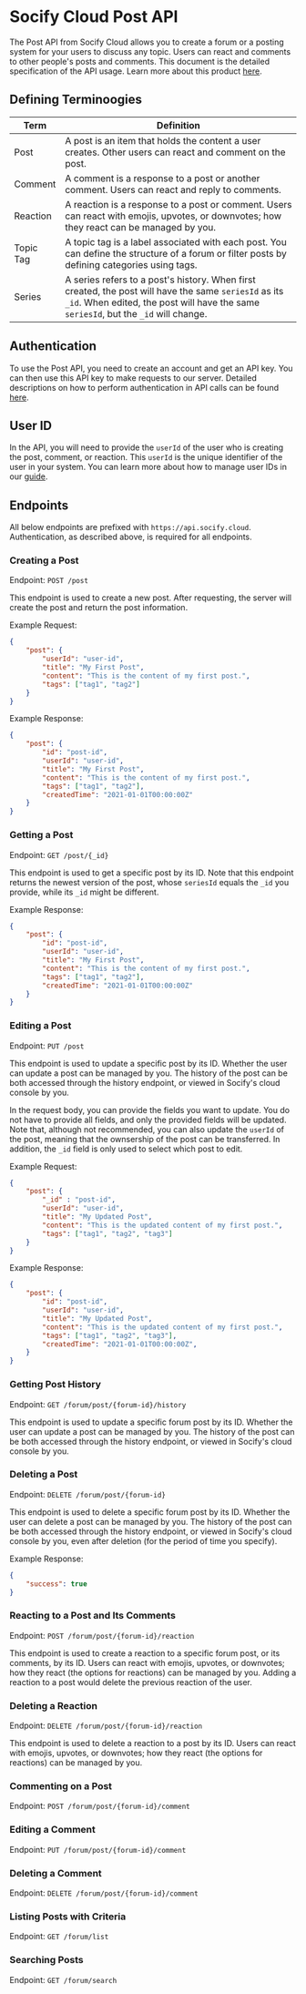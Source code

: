 # Socify Cloud Post API

The Post API from Socify Cloud allows you to create a forum or a posting system for your users to discuss any topic. Users can react and comments to other people's posts and comments. This document is the detailed specification of the API usage. Learn more about this product [here](https://socify.cloud/products/post).

## Defining Terminoogies

| Term | Definition |
| ---- | ---------- |
| Post | A post is an item that holds the content a user creates. Other users can react and comment on the post. |
| Comment | A comment is a response to a post or another comment. Users can react and reply to comments. |
| Reaction | A reaction is a response to a post or comment. Users can react with emojis, upvotes, or downvotes; how they react can be managed by you. |
| Topic Tag | A topic tag is a label associated with each post. You can define the structure of a forum or filter posts by defining categories using tags. |
| Series | A series refers to a post's history. When first created, the post will have the same `seriesId` as its `_id`. When edited, the post will have the same `seriesId`, but the `_id` will change. |

## Authentication

To use the Post API, you need to create an account and get an API key. You can then use this API key to make requests to our server. Detailed descriptions on how to perform authentication in API calls can be found [here](../spec/authentication.md).

## User ID

In the API, you will need to provide the `userId` of the user who is creating the post, comment, or reaction. This `userId` is the unique identifier of the user in your system. You can learn more about how to manage user IDs in our [guide](../spec/user-id.md).

## Endpoints

All below endpoints are prefixed with `https://api.socify.cloud`. Authentication, as described above, is required for all endpoints.

### Creating a Post 

Endpoint: `POST /post`

This endpoint is used to create a new post. After requesting, the server will create the post and return the post information.

Example Request:

```json
{
    "post": {
        "userId": "user-id",
        "title": "My First Post",
        "content": "This is the content of my first post.",
        "tags": ["tag1", "tag2"]
    }
}
```

Example Response:

```json
{
    "post": {
        "id": "post-id",
        "userId": "user-id",
        "title": "My First Post",
        "content": "This is the content of my first post.",
        "tags": ["tag1", "tag2"],
        "createdTime": "2021-01-01T00:00:00Z"
    }
}
```

### Getting a Post

Endpoint: `GET /post/{_id}`

This endpoint is used to get a specific post by its ID. Note that this endpoint returns the newest version of the post, whose `seriesId` equals the `_id` you provide, while its `_id` might be different. 

Example Response:

```json
{
    "post": {
        "id": "post-id",
        "userId": "user-id",
        "title": "My First Post",
        "content": "This is the content of my first post.",
        "tags": ["tag1", "tag2"],
        "createdTime": "2021-01-01T00:00:00Z"
    }
}
```

### Editing a Post

Endpoint: `PUT /post`

This endpoint is used to update a specific post by its ID. Whether the user can update a post can be managed by you. The history of the post can be both accessed through the history endpoint, or viewed in Socify's cloud console by you. 

In the request body, you can provide the fields you want to update. You do not have to provide all fields, and only the provided fields will be updated. Note that, although not recommended, you can also update the `userId` of the post, meaning that the ownsership of the post can be transferred. In addition, the `_id` field is only used to select which post to edit.

Example Request:

```json
{
    "post": {
        "_id" : "post-id",
        "userId": "user-id", 
        "title": "My Updated Post",
        "content": "This is the updated content of my first post.",
        "tags": ["tag1", "tag2", "tag3"]
    }
}
```

Example Response:

```json
{
    "post": {
        "id": "post-id",
        "userId": "user-id",
        "title": "My Updated Post",
        "content": "This is the updated content of my first post.",
        "tags": ["tag1", "tag2", "tag3"],
        "createdTime": "2021-01-01T00:00:00Z",
    }
}
```

### Getting Post History

Endpoint: `GET /forum/post/{forum-id}/history`

This endpoint is used to update a specific forum post by its ID. Whether the user can update a post can be managed by you. The history of the post can be both accessed through the history endpoint, or viewed in Socify's cloud console by you. 

### Deleting a Post

Endpoint: `DELETE /forum/post/{forum-id}`

This endpoint is used to delete a specific forum post by its ID. Whether the user can delete a post can be managed by you. The history of the post can be both accessed through the history endpoint, or viewed in Socify's cloud console by you, even after deletion (for the period of time you specify).

Example Response: 

```json
{
    "success": true
}
```

### Reacting to a Post and Its Comments

Endpoint: `POST /forum/post/{forum-id}/reaction`

This endpoint is used to create a reaction to a specific forum post, or its comments, by its ID. Users can react with emojis, upvotes, or downvotes; how they react (the options for reactions) can be managed by you. Adding a reaction to a post would delete the previous reaction of the user.

### Deleting a Reaction

Endpoint: `DELETE /forum/post/{forum-id}/reaction`

This endpoint is used to delete a reaction to a post by its ID. Users can react with emojis, upvotes, or downvotes; how they react (the options for reactions) can be managed by you.

### Commenting on a Post

Endpoint: `POST /forum/post/{forum-id}/comment`


### Editing a Comment

Endpoint: `PUT /forum/post/{forum-id}/comment`


### Deleting a Comment

Endpoint: `DELETE /forum/post/{forum-id}/comment`


### Listing Posts with Criteria

Endpoint: `GET /forum/list`


### Searching Posts

Endpoint: `GET /forum/search`


